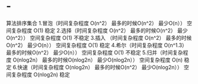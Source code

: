 # -
算法排序集合
1.冒泡（时间复杂程度 O(n^2） 最多的时候O(n^2） 最少O(n）） 空间复杂程度 O(1) 稳定
2.选择（时间复杂程度 O(n^2） 最多的时候O(n^2） 最少O(n^2）） 空间复杂程度 O(1) 不稳定
3.插入 （时间复杂程度 O(n^2） 最多的时候O(n^2） 最少O(n）） 空间复杂程度 O(1) 稳定
4.希尔（时间复杂程度 O(n^1.3） 最多的时候O(n^2） 最少O(n）） 空间复杂程度 O(1) 不稳定
5.归并（时间复杂程度 O(nlog2n） 最多的时候O(nlog2n） 最少O(nlog2n）） 空间复杂程度 O(n) 稳定
6.快速（时间复杂程度 O(nlog2n） 最多的时候O(n^2） 最少O(nlog2n）） 空间复杂程度 O(nlog2n) 稳定

